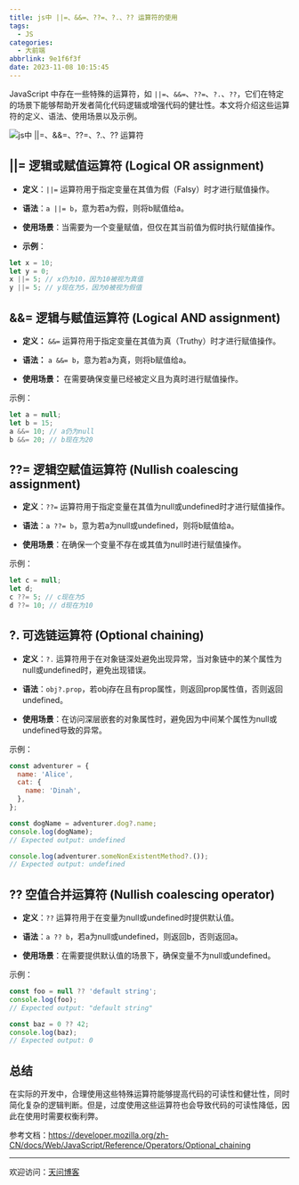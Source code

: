 ```yaml
---
title: js中 ||=、&&=、??=、?.、?? 运算符的使用
tags:
  - JS
categories:
  - 大前端
abbrlink: 9e1f6f3f
date: 2023-11-08 10:15:45
---
```


JavaScript 中存在一些特殊的运算符，如 `||=`、`&&=`、`??=`、`?.`、`??`，它们在特定的场景下能够帮助开发者简化代码逻辑或增强代码的健壮性。本文将介绍这些运算符的定义、语法、使用场景以及示例。

![js中 ||=、&&=、??=、?.、?? 运算符](https://tiven.cn/static/img/js-operator-FhoecVju.jpg)

[//]: # (<!-- more -->)

## ||= 逻辑或赋值运算符 (Logical OR assignment)

- **定义**：`||=` 运算符用于指定变量在其值为假（Falsy）时才进行赋值操作。

- **语法**：`a ||= b`，意为若a为假，则将b赋值给a。

- **使用场景**：当需要为一个变量赋值，但仅在其当前值为假时执行赋值操作。

- **示例**：

```javascript
let x = 10;
let y = 0;
x ||= 5; // x仍为10，因为10被视为真值
y ||= 5; // y现在为5，因为0被视为假值
```

## &&= 逻辑与赋值运算符 (Logical AND assignment)

- **定义：** `&&=` 运算符用于指定变量在其值为真（Truthy）时才进行赋值操作。

- **语法：** `a &&= b`，意为若a为真，则将b赋值给a。

- **使用场景：** 在需要确保变量已经被定义且为真时进行赋值操作。

示例：

```js
let a = null;
let b = 15;
a &&= 10; // a仍为null
b &&= 20; // b现在为20
```

## ??= 逻辑空赋值运算符 (Nullish coalescing assignment)

- **定义**：`??=` 运算符用于指定变量在其值为null或undefined时才进行赋值操作。

- **语法**：`a ??= b`，意为若a为null或undefined，则将b赋值给a。

- **使用场景**：在确保一个变量不存在或其值为null时进行赋值操作。

示例：

```js
let c = null;
let d;
c ??= 5; // c现在为5
d ??= 10; // d现在为10
```

## ?. 可选链运算符 (Optional chaining)

- **定义**：`?.` 运算符用于在对象链深处避免出现异常，当对象链中的某个属性为null或undefined时，避免出现错误。

- **语法**：`obj?.prop`，若obj存在且有prop属性，则返回prop属性值，否则返回undefined。

- **使用场景**：在访问深层嵌套的对象属性时，避免因为中间某个属性为null或undefined导致的异常。

示例：

```js
const adventurer = {
  name: 'Alice',
  cat: {
    name: 'Dinah',
  },
};

const dogName = adventurer.dog?.name;
console.log(dogName);
// Expected output: undefined

console.log(adventurer.someNonExistentMethod?.());
// Expected output: undefined
```

## ?? 空值合并运算符 (Nullish coalescing operator)

- **定义**：`??` 运算符用于在变量为null或undefined时提供默认值。

- **语法**：`a ?? b`，若a为null或undefined，则返回b，否则返回a。

- **使用场景**：在需要提供默认值的场景下，确保变量不为null或undefined。

示例：

```js
const foo = null ?? 'default string';
console.log(foo);
// Expected output: "default string"

const baz = 0 ?? 42;
console.log(baz);
// Expected output: 0
```

## 总结

在实际的开发中，合理使用这些特殊运算符能够提高代码的可读性和健壮性，同时简化复杂的逻辑判断。但是，过度使用这些运算符也会导致代码的可读性降低，因此在使用时需要权衡利弊。

参考文档：https://developer.mozilla.org/zh-CN/docs/Web/JavaScript/Reference/Operators/Optional_chaining

---

欢迎访问：[天问博客](https://tiven.cn/p/9e1f6f3f/ "天问博客-专注于大前端技术")

